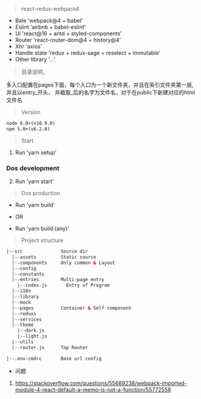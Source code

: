 >  react-redux-webpack4

* Bale 'webpack@4 + babel'
* Eslint 'airbnb + babel-eslint'
* Ui 'react@16 + antd + styled-components'
* Router 'react-router-dom@4 + history@4'
* Xhr 'axios'
* Handle state 'redux + redux-sage + reselect + immutable'
* Other library '...'

> 目录说明，

多入口配置在pages下面，每个入口为一个新文件夹，并且在索引文件夹第一层, 并且以entry_开头，
并截取_后的名字为文件名，对于在public下新建对应的html文件名


>  Version
```html
node 8.0+(v10.9.0)
npm 5.0+(v6.2.0)
```

>  Start
1. Run 'yarn setup'

### Dos development
2. Run 'yarn start'


>  Dos production
* Run 'yarn build'

* OR

* Run 'yarn build:(any)'


>  Project structure
```html
|--src              Source dir
  |--assets         Static source
  |--components     Only common & Layout
  |--config              
  |--constants     
  |--entries        Multi-page entry     
    |--index.js       Entry of Program
  |--i18n
  |--library        
  |--mock        
  |--pages          Container & Self component
  |--reduxs
  |--services
  |--theme          
    |--dark.js          
    |--light.js   
  |--utils
  |--router.js      Top Router        

|--.env-cmdrc       Base url config
```

- 问题

1. https://stackoverflow.com/questions/55689238/webpack-imported-module-4-react-default-a-memo-is-not-a-function/55772558
